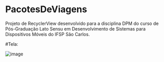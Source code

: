 # PacotesDeViagens
Projeto de RecyclerView desenvolvido para a disciplina DPM do curso de Pós-Graduação Lato Sensu em Desenvolvimento de Sistemas para Dispositivos Móveis do IFSP São Carlos.

#Tela:

![image](https://user-images.githubusercontent.com/10073349/70199193-d3862480-16ef-11ea-89dd-62e354b497ca.png)
